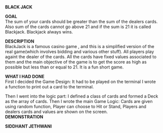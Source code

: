 **BLACK JACK**  

**GOAL**  
The sum of your cards should be greater than the sum of the dealers cards.
Also sum of the cards cannot go above 21 and if the sum is 21 it is called Blackjack.
Blackjack always wins.  

**DESCRIPTION**  
BlackJack is a famous casino game , and this is a simplified version of the real game(which involves bidding and various other stuff).
All players play againt the dealer of the cards.
All the cards have fixed values associated to them and the main objective of the game is
to get the score as high as possible but less than or equal to 21.
It is a fun short game.  

**WHAT I HAD DONE**  
First I decided the Game Design:
It had to be played on the terminal
I wrote a function to print out a card to the terminal.

Then I went into the logic part:
I defined a class of cards and formed a Deck as the array of cards.
Then I wrote the main Game Logic:
Cards are given using random function,
Player can choose to Hit or Stand,
Players and dealers cards and values are shown on the screen.  
**DEMONSTRATION**  

**SIDDHANT JETHWANI**  
